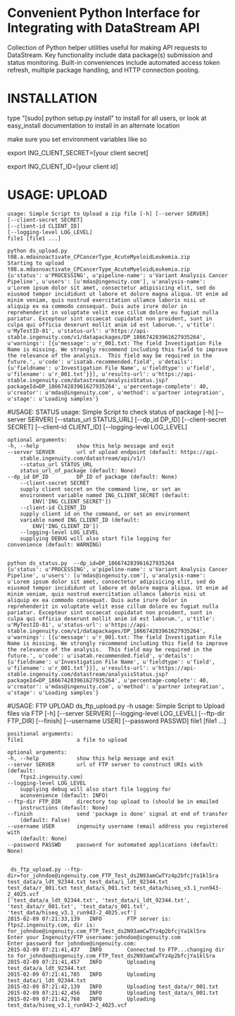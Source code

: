 # Convenient Python Interface for Integrating with DataStream API

Collection of Python helper utilities useful for making API requests to DataStream. Key functionality include data package(s) submission and status monitoring. Built-in conveniences include automated access token refresh, multiple package handling, and HTTP connection pooling.

# INSTALLATION

type "[sudo] python setup.py install" to install for all users, or look at easy_install documentation to install in an alternate location

make sure you set environment variables like so

export ING_CLIENT_SECRET=[your client secret]

export ING_CLIENT_ID=[your client id]

# USAGE: UPLOAD
    usage: Simple Script to Upload a zip file [-h] [--server SERVER]
    [--client-secret SECRET]
    [--client-id CLIENT_ID]
    [--logging-level LOG_LEVEL]
    file1 [file1 ...]

    python ds_upload.py t08.a.mdasnoactivate_CPCancerType_AcuteMyeloidLeukemia.zip 
    Starting to upload t08.a.mdasnoactivate_CPCancerType_AcuteMyeloidLeukemia.zip
    {u'status': u'PROCESSING', u'pipeline-name': u'Variant Analysis Cancer Pipeline', u'users': [u'mdas@ingenuity.com'], u'analysis-name': u'Lorem ipsum dolor sit amet, consectetur adipisicing elit, sed do eiusmod tempor incididunt ut labore et dolore magna aliqua. Ut enim ad minim veniam, quis nostrud exercitation ullamco laboris nisi ut aliquip ex ea commodo consequat. Duis aute irure dolor in reprehenderit in voluptate velit esse cillum dolore eu fugiat nulla pariatur. Excepteur sint occaecat cupidatat non proident, sunt in culpa qui officia deserunt mollit anim id est laborum.', u'title': u'MyTestID-01', u'status-url': u'https://api-stable.ingenuity.com/v1/datapackages/DP_186674283961627935264', u'warnings': [{u'message': u'r_001.txt: The field Investigation File Name is missing. We strongly recommend including this field to improve the relevance of the analysis.  This field may be required in the future.', u'code': u'isatab.recommended.field', u'details': {u'fieldname': u'Investigation File Name', u'fieldtype': u'field', u'filename': u'r_001.txt'}}], u'results-url': u'https://api-stable.ingenuity.com/datastream/analysisStatus.jsp?packageId=DP_186674283961627935264', u'percentage-complete': 40, u'creator': u'mdas@ingenuity.com', u'method': u'partner integration', u'stage': u'Loading samples'}

#USAGE: STATUS
    usage: Simple Script to check status of package [-h] [--server SERVER]
    [--status_url STATUS_URL]
    [--dp_id DP_ID]
    [--client-secret SECRET]
    [--client-id CLIENT_ID]
    [--logging-level LOG_LEVEL]

    optional arguments:
    -h, --help            show this help message and exit
    --server SERVER       url of upload endpoint (default: https://api-
        stable.ingenuity.com/datastream/api/v1/)
        --status_url STATUS_URL
        status_url_of_package (default: None)
    --dp_id DP_ID         DP_ID of package (default: None)
        --client-secret SECRET
        supply client secret on the command line, or set an
        environment variable named ING_CLIENT_SECRET (default:
            ENV['ING_CLIENT_SECRET'])
        --client-id CLIENT_ID
        supply client id on the command, or set an environment
        variable named ING_CLIENT_ID (default:
            ENV['ING_CLIENT_ID'])
        --logging-level LOG_LEVEL
        supplying DEBUG will also start file logging for
    convenience (default: WARNING)


    python ds_status.py  --dp_id=DP_186674283961627935264
    {u'status': u'PROCESSING', u'pipeline-name': u'Variant Analysis Cancer Pipeline', u'users': [u'mdas@ingenuity.com'], u'analysis-name': u'Lorem ipsum dolor sit amet, consectetur adipisicing elit, sed do eiusmod tempor incididunt ut labore et dolore magna aliqua. Ut enim ad minim veniam, quis nostrud exercitation ullamco laboris nisi ut aliquip ex ea commodo consequat. Duis aute irure dolor in reprehenderit in voluptate velit esse cillum dolore eu fugiat nulla pariatur. Excepteur sint occaecat cupidatat non proident, sunt in culpa qui officia deserunt mollit anim id est laborum.', u'title': u'MyTestID-01', u'status-url': u'https://api-stable.ingenuity.com/v1/datapackages/DP_186674283961627935264', u'warnings': [{u'message': u'r_001.txt: The field Investigation File Name is missing. We strongly recommend including this field to improve the relevance of the analysis.  This field may be required in the future.', u'code': u'isatab.recommended.field', u'details': {u'fieldname': u'Investigation File Name', u'fieldtype': u'field', u'filename': u'r_001.txt'}}], u'results-url': u'https://api-stable.ingenuity.com/datastream/analysisStatus.jsp?packageId=DP_186674283961627935264', u'percentage-complete': 40, u'creator': u'mdas@ingenuity.com', u'method': u'partner integration', u'stage': u'Loading samples'}

#USAGE: FTP UPLOAD 
    ds_ftp_upload.py -h
    usage: Simple Script to Upload files via FTP [-h] [--server SERVER]
    [--logging-level LOG_LEVEL]
    [--ftp-dir FTP_DIR] [--finish]
    [--username USER]
    [--password PASSWD]
    file1 [file1 ...]

    positional arguments:
    file1                 a file to upload

    optional arguments:
    -h, --help            show this help message and exit
    --server SERVER       url of FTP server to construct URIs with (default:
        ftps2.ingenuity.com)
    --logging-level LOG_LEVEL
        supplying debug will also start file logging for
        aconvenience (default: INFO)
    --ftp-dir FTP_DIR     directory top upload to (should be in emailed
        instructions (default: None)
    --finish              send 'package is done' signal at end of transfer
        (default: False)
    --username USER       ingenuity username (email address you registered with
        (default: None)
    --password PASSWD     password for automated applications (default: None)


     ds_ftp_upload.py --ftp-dir=for_johndoe@ingenuity.com_FTP_Test_ds2N93amCwTYz4p2bfcjYa1klSra test_data/a_ldt_92344.txt test_data/i_ldt_92344.txt test_data/r_001.txt test_data/s_001.txt test_data/hiseq_v3.1_run943-2_4025.vcf 
    ['test_data/a_ldt_92344.txt', 'test_data/i_ldt_92344.txt', 'test_data/r_001.txt', 'test_data/s_001.txt', 'test_data/hiseq_v3.1_run943-2_4025.vcf']
    2015-02-09 07:21:33,139   INFO        FTP server is: ftps2.ingenuity.com, dir is: for_johndoe@ingenuity.com_FTP_Test_ds2N93amCwTYz4p2bfcjYa1klSra
    Enter your Ingenuity/FTP username:johndoe@ingenuity.com
    Enter password for johndoe@ingenuity.com:
    2015-02-09 07:21:41,437   INFO        Connected to FTP...changing dir to for_johndoe@ingenuity.com_FTP_Test_ds2N93amCwTYz4p2bfcjYa1klSra
    2015-02-09 07:21:41,457   INFO        Uploading test_data/a_ldt_92344.txt
    2015-02-09 07:21:41,785   INFO        Uploading test_data/i_ldt_92344.txt
    2015-02-09 07:21:42,139   INFO        Uploading test_data/r_001.txt
    2015-02-09 07:21:42,456   INFO        Uploading test_data/s_001.txt
    2015-02-09 07:21:42,768   INFO        Uploading test_data/hiseq_v3.1_run943-2_4025.vcf

